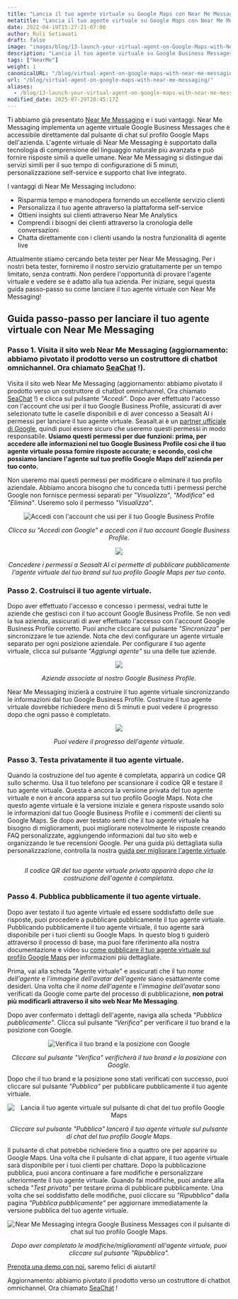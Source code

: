 ```yaml
---
title: "Lancia il tuo agente virtuale su Google Maps con Near Me Messaging"
metatitle: "Lancia il tuo agente virtuale su Google Maps con Near Me Messaging"
date: 2022-04-19T15:27:21-07:00
author: Ruli Setiawati
draft: false
image: "images/blog/13-launch-your-virtual-agent-on-Google-Maps-with-Near-Me-Messaging/thumbnail.png"
description: "Lancia il tuo agente virtuale su Google Business Messages con Near Me Messaging."
tags: ["NearMe"]
weight: 1 
canonicalURL: "/blog/virtual-agent-on-google-maps-with-near-me-messaging/"
url: "/blog/virtual-agent-on-google-maps-with-near-me-messaging/"
aliases:
  - /blog/13-launch-your-virtual-agent-on-google-maps-with-near-me-messaging/
modified_date: 2025-07-29T20:45:17Z
---
```


Ti abbiamo già presentato [Near Me Messaging](https://seasalt.ai/blog/12-near-me-messaging-google-business-messages/) e i suoi vantaggi. Near Me Messaging implementa un agente virtuale Google Business Messages che è accessibile direttamente dal pulsante di chat sul profilo Google Maps dell'azienda. L'agente virtuale di Near Me Messaging è supportato dalla tecnologia di comprensione del linguaggio naturale più avanzata e può fornire risposte simili a quelle umane. Near Me Messaging si distingue dai servizi simili per il suo tempo di configurazione di 5 minuti, personalizzazione self-service e supporto chat live integrato.

I vantaggi di Near Me Messaging includono:
- Risparmia tempo e manodopera fornendo un eccellente servizio clienti
- Personalizza il tuo agente attraverso la piattaforma self-service
- Ottieni insights sui clienti attraverso Near Me Analytics
- Comprendi i bisogni dei clienti attraverso la cronologia delle conversazioni
- Chatta direttamente con i clienti usando la nostra funzionalità di agente live

Attualmente stiamo cercando beta tester per Near Me Messaging. Per i nostri beta tester, forniremo il nostro servizio gratuitamente per un tempo limitato, senza contratti. Non perdere l'opportunità di provare l'agente virtuale e vedere se è adatto alla tua azienda. Per iniziare, segui questa guida passo-passo su come lanciare il tuo agente virtuale con Near Me Messaging!


## Guida passo-passo per lanciare il tuo agente virtuale con Near Me Messaging

### Passo 1. Visita il sito web Near Me Messaging (aggiornamento: abbiamo pivotato il prodotto verso un costruttore di chatbot omnichannel. Ora chiamato [SeaChat](https://chat.seasalt.ai/?utm_source=blog) !).

Visita il sito web Near Me Messaging (aggiornamento: abbiamo pivotato il prodotto verso un costruttore di chatbot omnichannel. Ora chiamato [SeaChat](https://chat.seasalt.ai/?utm_source=blog) !) e clicca sul pulsante *"Accedi"*. Dopo aver effettuato l'accesso con l'account che usi per il tuo Google Business Profile, assicurati di aver selezionato tutte le caselle disponibili e di aver concesso a Seasalt AI i permessi per lanciare il tuo agente virtuale. Seasalt.ai è un [partner ufficiale di Google](https://developers.google.com/business-communications/business-messages/partners), quindi puoi essere sicuro che useremo questi permessi in modo responsabile. **Usiamo questi permessi per due funzioni: prima, per accedere alle informazioni nel tuo Google Business Profile così che il tuo agente virtuale possa fornire risposte accurate; e secondo, così che possiamo lanciare l'agente sul tuo profilo Google Maps dell'azienda per tuo conto.**

Non useremo mai questi permessi per modificare o eliminare il tuo profilo aziendale. Abbiamo ancora bisogno che tu conceda tutti i permessi perché Google non fornisce permessi separati per *"Visualizza"*, *"Modifica"* ed *"Elimina"*. Useremo solo il permesso *"Visualizza"*.

<center>
<img src="/images/blog/13-launch-your-virtual-agent-on-Google-Maps-with-Near-Me-Messaging/2-sign-in.png" alt="Accedi con l'account che usi per il tuo Google Business Profile"/>

*Clicca su "Accedi con Google" e accedi con il tuo account Google Business Profile.*
</center>

<center>
<img src="/images/blog/13-launch-your-virtual-agent-on-Google-Maps-with-Near-Me-Messaging/3-permissions.png"/>

*Concedere i permessi a Seasalt AI ci permette di pubblicare pubblicamente l'agente virtuale del tuo brand sul tuo profilo Google Maps per tuo conto.*
</center>


### Passo 2. Costruisci il tuo agente virtuale.

Dopo aver effettuato l'accesso e concesso i permessi, vedrai tutte le aziende che gestisci con il tuo account Google Business Profile. Se non vedi la tua azienda, assicurati di aver effettuato l'accesso con l'account Google Business Profile corretto. Puoi anche cliccare sul pulsante *"Sincronizza"* per sincronizzare le tue aziende. Nota che devi configurare un agente virtuale separato per ogni posizione aziendale. Per configurare il tuo agente virtuale, clicca sul pulsante *"Aggiungi agente"* su una delle tue aziende.

<center>
<img src="/images/blog/13-launch-your-virtual-agent-on-Google-Maps-with-Near-Me-Messaging/4-business-locations.png"/>

*Aziende associate al nostro Google Business Profile.*
</center>

Near Me Messaging inizierà a costruire il tuo agente virtuale sincronizzando le informazioni dal tuo Google Business Profile. Costruire il tuo agente virtuale dovrebbe richiedere meno di 5 minuti e puoi vedere il progresso dopo che ogni passo è completato.


<center>
<img src="/images/blog/13-launch-your-virtual-agent-on-Google-Maps-with-Near-Me-Messaging/5-virtual-agent-building.png"/>

*Puoi vedere il progresso dell'agente virtuale.*
</center>

### Passo 3. Testa privatamente il tuo agente virtuale.

Quando la costruzione del tuo agente è completata, apparirà un codice QR sullo schermo. Usa il tuo telefono per scansionare il codice QR e testare il tuo agente virtuale. Questa è ancora la versione privata del tuo agente virtuale e non è ancora apparsa sul tuo profilo Google Maps. Nota che questo agente virtuale è la versione iniziale e genera risposte usando solo le informazioni dal tuo Google Business Profile e i commenti dei clienti su Google Maps. Se dopo aver testato senti che il tuo agente virtuale ha bisogno di miglioramenti, puoi migliorare notevolmente le risposte creando FAQ personalizzate, aggiungendo informazioni dal tuo sito web e organizzando le tue recensioni Google. Per una guida più dettagliata sulla personalizzazione, controlla la nostra [guida per migliorare l'agente virtuale](https://wiki.seasalt.ai/nearme/maintain_agent/improve_agent/).

<center>
<img src="/images/blog/13-launch-your-virtual-agent-on-Google-Maps-with-Near-Me-Messaging/6-agent-built.png" alt=""/>

*Il codice QR del tuo agente virtuale privato apparirà dopo che la costruzione dell'agente è completata.*
</center>

### Passo 4. Pubblica pubblicamente il tuo agente virtuale.


Dopo aver testato il tuo agente virtuale ed essere soddisfatto delle sue risposte, puoi procedere a pubblicare pubblicamente il tuo agente virtuale. Pubblicando pubblicamente il tuo agente virtuale, il tuo agente sarà disponibile per i tuoi clienti su Google Maps. In questo blog ti guiderò attraverso il processo di base, ma puoi fare riferimento alla nostra documentazione e video su [come pubblicare il tuo agente virtuale sul profilo Google Maps](https://wiki.seasalt.ai/nearme/setup/03-publish_agent/) per informazioni più dettagliate.

Prima, vai alla scheda "Agente virtuale" e assicurati che il tuo *nome dell'agente* e l'*immagine dell'avatar dell'agente* siano esattamente come desideri. Una volta che il *nome dell'agente* e l'*immagine dell'avatar* sono verificati da Google come parte del processo di pubblicazione, **non potrai più modificarli attraverso il sito web Near Me Messaging**.

Dopo aver confermato i dettagli dell'agente, naviga alla scheda *"Pubblica pubblicamente"*. Clicca sul pulsante *"Verifica"* per verificare il tuo brand e la posizione con Google.

<center>
<img src="/images/blog/13-launch-your-virtual-agent-on-Google-Maps-with-Near-Me-Messaging/7-verification.png" alt="Verifica il tuo brand e la posizione con Google"/>

*Cliccare sul pulsante "Verifica" verificherà il tuo brand e la posizione con Google.*
</center>

Dopo che il tuo brand e la posizione sono stati verificati con successo, puoi cliccare sul pulsante *"Pubblica"* per pubblicare pubblicamente il tuo agente virtuale.

<center>
<img src="/images/blog/13-launch-your-virtual-agent-on-Google-Maps-with-Near-Me-Messaging/8-launch.png" alt="Lancia il tuo agente virtuale sul pulsante di chat del tuo profilo Google Maps"/>

*Cliccare sul pulsante "Pubblica" lancerà il tuo agente virtuale sul pulsante di chat del tuo profilo Google Maps.*
</center>

Il pulsante di chat potrebbe richiedere fino a quattro ore per apparire su Google Maps. Una volta che il pulsante di chat appare, il tuo agente virtuale sarà disponibile per i tuoi clienti per chattare. Dopo la pubblicazione pubblica, puoi ancora continuare a fare modifiche e personalizzare ulteriormente il tuo agente virtuale. Quando fai modifiche, puoi andare alla scheda *"Test privato"* per testare prima di pubblicare pubblicamente. Una volta che sei soddisfatto delle modifiche, puoi cliccare su *"Ripubblica"* dalla pagina *"Pubblica pubblicamente"* per aggiornare immediatamente la versione pubblica del tuo agente virtuale.

<center>
<img src="/images/blog/13-launch-your-virtual-agent-on-Google-Maps-with-Near-Me-Messaging/9-relaunch.png" alt="Near Me Messaging integra Google Business Messages con il pulsante di chat sul tuo profilo Google Maps."/>

*Dopo aver completato le modifiche/miglioramenti all'agente virtuale, puoi cliccare sul pulsante "Ripubblica".*
</center>

[Prenota una demo con noi](https://meetings.hubspot.com/seasalt-ai/seasalt-meeting), saremo felici di aiutarti!

Aggiornamento: abbiamo pivotato il prodotto verso un costruttore di chatbot omnichannel. Ora chiamato [SeaChat](https://chat.seasalt.ai/?utm_source=blog) ! 